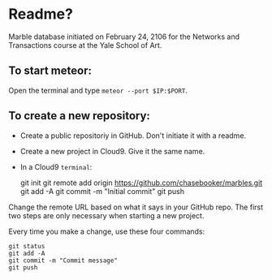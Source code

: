 # Readme?

Marble database initiated on February 24, 2106 for
the Networks and Transactions course at the
Yale School of Art.

## To start meteor:

Open the terminal and type `meteor --port $IP:$PORT`.

## To create a new repository:

* Create a public repositoriy in GitHub. Don't initiate it with a readme.
* Create a new project in Cloud9. Give it the same name.
* In a Cloud9 `terminal`:


    git init
    git remote add origin https://github.com/chasebooker/marbles.git
    git add -A
    git commit -m "Initial commit"
    git push
    
Change the remote URL based on what it says in your GitHub repo. The first two
steps are only necessary when starting a new project.

Every time you make a change, use these four commands:

    git status
    git add -A
    git commit -m "Commit message"
    git push
